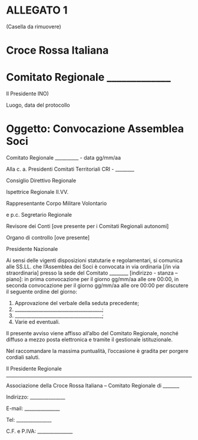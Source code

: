 # ALLEGATO 1

(Casella da rimuovere)

# Croce Rossa Italiana

# Comitato Regionale _____________

Il Presidente INO)

Luogo, data del protocollo

# Oggetto: Convocazione Assemblea Soci

Comitato Regionale __________ - data gg/mm/aa

Alla c. a. Presidenti Comitati Territoriali CRI - ________

Consiglio Direttivo Regionale

Ispettrice Regionale II.VV.

Rappresentante Corpo Militare Volontario

e p.c. Segretario Regionale

Revisore dei Conti [ove presente per i Comitati Regionali autonomi]

Organo di controllo [ove presente]

Presidente Nazionale

Ai sensi delle vigenti disposizioni statutarie e regolamentari, si comunica alle SS.LL. che l’Assemblea dei Soci è convocata in via ordinaria [/in via straordinaria] presso la sede del Comitato ________ [indirizzo - stanza – piano]: in prima convocazione per il giorno gg/mm/aa alle ore 00:00, in seconda convocazione per il giorno gg/mm/aa alle ore 00:00 per discutere il seguente ordine del giorno:

1. Approvazione del verbale della seduta precedente;
2. _____________________________________;
3. _____________________________________;
4. Varie ed eventuali.

Il presente avviso viene affisso all’albo del Comitato Regionale, nonché diffuso a mezzo posta elettronica e tramite il gestionale istituzionale.

Nel raccomandare la massima puntualità, l’occasione è gradita per porgere cordiali saluti.

Il Presidente Regionale

________________

Associazione della Croce Rossa Italiana – Comitato Regionale di _______

Indirizzo: _______________

E-mail: _______________

Tel: _______________

C.F. e P.IVA: _______________


